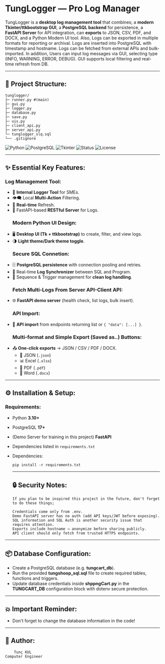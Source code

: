 # TungLogger — Pro Log Manager

TungLogger is a **desktop log management tool** that combines; a **modern Tkinter/ttkbootstrap GUI**, a **PostgreSQL backend** for persistence, a **FastAPI Server** for API integration, can **exports** to JSON, CSV, PDF, and DOCX, and a Python Modern UI tool.
Also, Logs can be exported in multiple formats for reporting or archival. Logs are inserted into PostgreSQL with timestamp and hostname. Logs can be fetched from external APIs and bulk-imported. 
In addition, Users can input log messages via GUI, selecting type (INFO, WARNING, ERROR, DEBUG). GUI supports local filtering and real-time refresh from DB.

---

## 📂 Project Structure:

```
tunglogger/
├─ runner.py #(main)
├─ gui.py
├─ logger.py
├─ database.py
├─ save.py
├─ uis.py
├─ client_api.py
├─ server_api.py
└─ tunglogger_slq.sql
└── .gitignore
```
![Python](https://img.shields.io/badge/Python-3.10+-blue?logo=python)
![PostgreSQL](https://img.shields.io/badge/PostgreSQL-Database-blue?logo=postgresql)
![Tkinter](https://img.shields.io/badge/UI-Tkinter-brightgreen?logo=windows)
![Status](https://img.shields.io/badge/Status-Active-success)
![License](https://img.shields.io/badge/License-MIT-lightgrey)

---

## ✨ Essential Key Features:

  ### Log Management Tool:
- 💾 **Internal Logger Tool** for SMEs.
- 👁‍🗨 Local **Multi-Action** Filtering.
- 🔁 **Real-time** Refresh.
- 🔰 FastAPI-based **RESTful Server** for Logs.
  ### Modern Python UI Design:
- 🖥️ **Desktop UI (Tk + ttkbootstrap)** to create, filter, and view logs.
- 🌗 **Light theme/Dark theme toggle**.
  ### Secure SQL Connetion: 
- 🗄️ **PostgreSQL persistence** with connection pooling and retries.
- 📜 Real-time **Log Synchronizer** between SQL and Program.
- 📃 Sequence & Trigger management for **clean log handling**.
  ### Fetch Multi-Logs From Server API-Client API: 
- 🌐 **FastAPI demo server** (health check, list logs, bulk insert).
  ### API Import:  
- 🔗 **API import** from endpoints returning list or `{ "data": [...] }`.
  ### Multi-format and Simple Export (Saved as..) Buttons:  
- 📤 **One-click exports** → JSON / CSV / PDF / DOCX.
  - 📄 JSON  (`.json`)
  - 📊 Excel (`.xlsx`)  
  - 📑 PDF  (`.pdf`)
  - 📝 Word (`.docx`) 

---

## ⚙️ Installation & Setup:

### Requirements:
- Python **3.10+**
- PostgreSQL **17+**
- (Demo Server for training in this project) **FastAPI**
- Dependencies listed in `requirements.txt`
- Dependencies:
  ```
  pip install -r requirements.txt
  ```
  
  ---

  ## 🔒 Security Notes:
  
     ```
     If you plan to be inspired this project in the future, don't forget to do these things;
     
     Credentials come only from .env.
     Demo FastAPI server has no auth (add API keys/JWT before exposing).
     SQL information and SQL Auth is another security issue that requires attention.
     Exports include hostname → anonymize before sharing publicly.
     API client should only fetch from trusted HTTPS endpoints.
     ```
     
---

## 📦 Database Configuration:

- Create a PostgreSQL database (e.g. **tungcart_db**).
- Run the provided **tungshoop_sql.sql** file to create required tables, functions and triggers.
- Update database credentials inside **shppngCart.py** in the **TUNGCART_DB** configuration block with dotenv secure protection.

---

## 💥 Important Reminder:

- Don't forget to change the database information in the code!

---


## 👑 Author:

        Tunç KUL
    Computer Engineer
